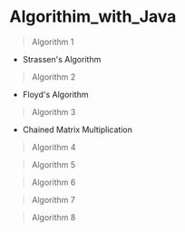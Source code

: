 # Algorithim_with_Java


  > Algorithm 1
  * Strassen's Algorithm

  > Algorithm 2
  * Floyd's Algorithm
  
  > Algorithm 3
  * Chained Matrix Multiplication
  
  > Algorithm 4
  
  
  > Algorithm 5
  
  
  > Algorithm 6
  
  
  > Algorithm 7
  
  
  > Algorithm 8
